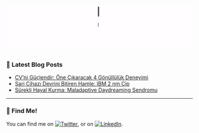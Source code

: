 
![Peek 2020-07-09 15-53](https://raw.githubusercontent.com/burakkececi/burakkececi/main/me.gif)

### 📕 **Latest Blog Posts**
<!-- BLOG-POST-LIST:START -->
- [CV’ni Güçlendir: Öne Çıkaracak 4 Gönüllülük Deneyimi ](https://blog.youthall.com/cvni-guclendir-one-cikaracak-4-gonulluluk-deneyimi/)
- [Şarj Cihazı Devrini Bitiren Hamle: IBM 2 nm Çip](https://blog.youthall.com/sarj-cihazi-devrini-bitiren-hamle-ibm-2-nm-cip/)
- [Sürekli Hayal Kurma: Maladaptive Daydreaming Sendromu](https://blog.youthall.com/surekli-hayal-kurma-maladaptive-daydreaming-sendromu/)

<!-- BLOG-POST-LIST:END -->

<!-- Actual text -->
---

### 🔎 Find Me!

You can find me on [![Twitter][1.2]][1], or on [![LinkedIn][2.2]][2].

<!-- Icons -->

[1.2]: http://i.imgur.com/wWzX9uB.png (twitter icon without padding)
[2.2]: https://raw.githubusercontent.com/MartinHeinz/MartinHeinz/master/linkedin-3-16.png (LinkedIn icon without padding)

<!-- Links to your social media accounts -->

[1]: https://twitter.com/burakkececi_
[2]: https://www.linkedin.com/in/burakkececi/

